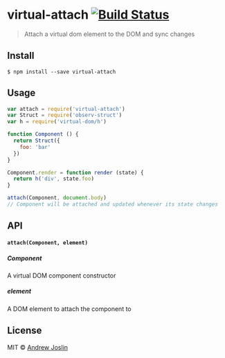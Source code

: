 # virtual-attach [![Build Status](https://travis-ci.org/ajoslin/virtual-attach.svg?branch=master)](https://travis-ci.org/ajoslin/virtual-attach)

> Attach a virtual dom element to the DOM and sync changes


## Install

```
$ npm install --save virtual-attach
```


## Usage

```js
var attach = require('virtual-attach')
var Struct = require('observ-struct')
var h = require('virtual-dom/h')

function Component () {
  return Struct({
    foo: 'bar'
  })
}

Component.render = function render (state) {
  return h('div', state.foo)
}

attach(Component, document.body)
// Component will be attached and updated whenever its state changes
```

## API

#### `attach(Component, element)`

##### Component

A virtual DOM component constructor

##### element

A DOM element to attach the component to

## License

MIT © [Andrew Joslin](http://ajoslin.com)
